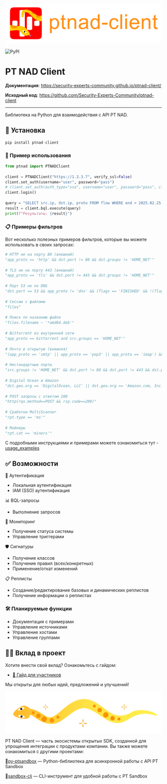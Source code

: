 ![image](../assets/logo_with_text.svg)

![PyPI](https://img.shields.io/pypi/v/ptnad-client)

# PT NAD Client

**Документация**: <a href="https://security-experts-community.github.io/ptnad-client">https://security-experts-community.github.io/ptnad-client/</a>

**Исходный код**: <a href="https://github.com/Security-Experts-Community/ptnad-client">https://github.com/Security-Experts-Community/ptnad-client</a>

---

Библиотека на Python для взаимодействия с API PT NAD.

## 🚀 Установка
```python
pip install ptnad-client
```

### 📖 Пример использования
```python
from ptnad import PTNADClient

client = PTNADClient("https://1.3.3.7", verify_ssl=False)
client.set_auth(username="user", password="pass")
# client.set_auth(auth_type="sso", username="user", password="pass", client_id="ptnad", client_secret="11111111-abcd-asdf-12334-0123456789ab", sso_url="https://siem.example.local:3334")
client.login()

query = "SELECT src.ip, dst.ip, proto FROM flow WHERE end > 2025.02.25 and end < 2025.02.26 LIMIT 10"
result = client.bql.execute(query)
print(f"Результаты: {result}")
```

### 📋 Примеры фильтров

Вот несколько полезных примеров фильтров, которые вы можете использовать в своих запросах:

```python
# HTTP не на порту 80 (внешний)
"app_proto == 'http' && dst.port != 80 && dst.groups != 'HOME_NET'"

# TLS не на порту 443 (внешний)
"app_proto == 'tls' && dst.port != 443 && dst.groups != 'HOME_NET'"

# Порт 53 не по DNS
"dst.port == 53 && app_proto != 'dns' && (flags == 'FINISHED' && !(flags == 'MISSED_START' || flags == 'MISSED_END')) && pkts.recv > 0"

# Сессии с файлами
"files"

# Поиск по названию файла
"files.filename ~ '*amd64.deb'"

# Bittorrent из внутренней сети
"app_proto == bittorrent and src.groups == 'HOME_NET'"

# Почта в открытую (внешняя)
"(app_proto == 'smtp' || app_proto == 'pop3' || app_proto == 'imap') && !(smtp.rqs.cmd.name == 'STARTTLS' || pop3.rqs.cmd.name == 'STLS' || imap.rqs.cmd.name == 'STARTTLS') && dst.groups != 'HOME_NET'"

# Нестандартные порты
"src.groups != 'HOME_NET' && dst.port != 80 && dst.port != 443 && dst.port != 25 && src.port != 53 && src.port != 443 && src.port != 123 && (flags == 'FINISHED' && !(flags == 'MISSED_START' || flags == 'MISSED_END')) && pkts.recv > 0"

# Digital Ocean и Amazon
"dst.geo.org == 'DigitalOcean, LLC' || dst.geo.org == 'Amazon.com, Inc.'"

# POST запросы с ответом 200
"http(rqs.method==POST && rsp.code==200)"

# Сработки MultiScanner
"rpt.type == 'ms'"

# Майнеры
"rpt.cat == 'miners'"
```

С подробными инструкциями и примерами можете ознакомиться тут - [usage_examples](https://github.com/Security-Experts-Community/ptnad-client/blob/main/docs/ru/usage_examples.ipynb)

## ✅ Возможности

🔐 Аутентификация  
- Локальная аутентификация  
- IAM (SSO) аутентификация  

📊 BQL-запросы  
- Выполнение запросов  

📡 Мониторинг  
- Получение статуса системы  
- Управление триггерами  

🛡️ Сигнатуры  
- Получение классов  
- Получение правил (всех/конкретных)  
- Применение/откат изменений  

📋 Реплисты  
- Создание/редактирование базовых и динамических реплистов  
- Получение информации о реплистах  

### 🛠️ Планируемые функции  
- Документация с примерами 
- Управление источниками  
- Управление хостами  
- Управление группами  

## 🧑‍💻 Вклад в проект

Хотите внести свой вклад? Ознакомьтесь с гайдом:

- [📄 Гайд для участников](CONTRIBUTING.md)

Мы открыты для любых идей, предложений и улучшений!

![image](../assets/pic_left.svg)

PT NAD Client — часть экосистемы открытых SDK, созданной для упрощения интеграции с продуктами компании.
Вы также можете ознакомиться с другими проектами:

🔹[py-ptsandbox](https://github.com/Security-Experts-Community/py-ptsandbox) — Python-библиотека для асинхронной работы с API PT Sandbox

🔹[sandbox-cli](https://github.com/Security-Experts-Community/sandbox-cli) — CLI-инструмент для удобной работы с PT Sandbox